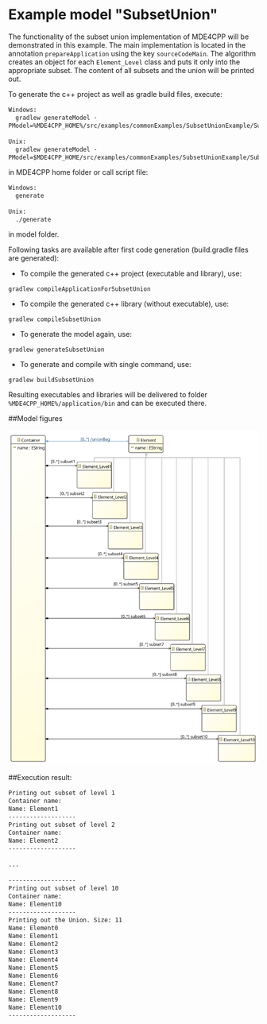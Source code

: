 # Example model "SubsetUnion"

The functionality of the subset union implementation of MDE4CPP will be demonstrated in this example. The main implementation is located in the annotation `prepareApplication` using the key `sourceCodeMain`. The algorithm creates an object for each `Element_Level` class and puts it only into the appropriate subset. The content of all subsets and the union will be printed out.


To generate the c++ project as well as gradle build files, execute:
```
Windows:
  gradlew generateModel -PModel=%MDE4CPP_HOME%/src/examples/commonExamples/SubsetUnionExample/SubsetUnion/model/subsetUnion.ecore

Unix:
  gradlew generateModel -PModel=$MDE4CPP_HOME/src/examples/commonExamples/SubsetUnionExample/SubsetUnion/model/subsetUnion.ecore
```
in MDE4CPP home folder or call script file:
```
Windows:
  generate

Unix:
  ./generate
```
in model folder.

Following tasks are available after first code generation (build.gradle files are generated):
 * To compile the generated c++ project (executable and library), use:
```
gradlew compileApplicationForSubsetUnion
```
 * To compile the generated c++ library (without executable), use:
```
gradlew compileSubsetUnion
```
 * To generate the model again, use:
```
gradlew generateSubsetUnion
```
 * To generate and compile with single command, use:
```
gradlew buildSubsetUnion
```

Resulting executables and libraries will be delivered to folder `%MDE4CPP_HOME%/application/bin` and can be executed there.

##Model figures

![Class diagramm of model *SubsetUnion*](diagram.png)

##Execution result:
```
Printing out subset of level 1
Container name:
Name: Element1
-------------------
Printing out subset of level 2
Container name:
Name: Element2
-------------------

...

-------------------
Printing out subset of level 10
Container name:
Name: Element10
-------------------
Printing out the Union. Size: 11
Name: Element0
Name: Element1
Name: Element2
Name: Element3
Name: Element4
Name: Element5
Name: Element6
Name: Element7
Name: Element8
Name: Element9
Name: Element10
-------------------
```
